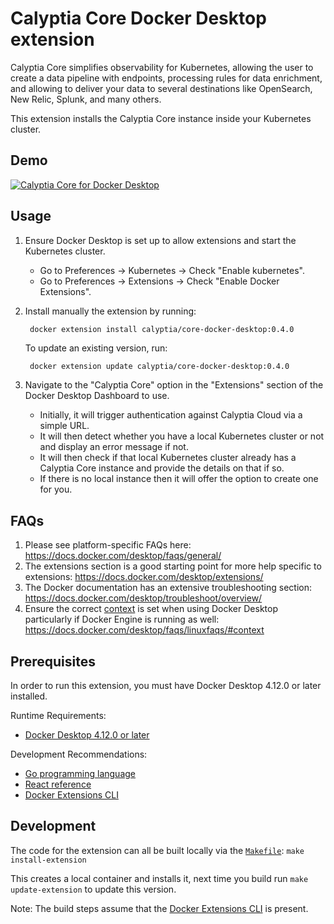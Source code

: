 # Calyptia Core Docker Desktop extension

Calyptia Core simplifies observability for Kubernetes, allowing the user to create a data pipeline with endpoints, processing rules for data enrichment, and allowing to deliver your data to several destinations like OpenSearch, New Relic, Splunk, and many others.

This extension installs the Calyptia Core instance inside your Kubernetes cluster.

## Demo

[![Calyptia Core for Docker Desktop](https://img.youtube.com/vi/weAzQEpybZ4/0.jpg)](https://www.youtube.com/watch?v=weAzQEpybZ4 "Calyptia Core for Docker Desktop")

## Usage

1. Ensure Docker Desktop is set up to allow extensions and start the Kubernetes cluster.
   - Go to Preferences -> Kubernetes -> Check "Enable kubernetes".
   - Go to Preferences -> Extensions -> Check "Enable Docker Extensions".
2. Install manually the extension by running:
   ```bash
    docker extension install calyptia/core-docker-desktop:0.4.0
   ```

   To update an existing version, run:

   ```
    docker extension update calyptia/core-docker-desktop:0.4.0
   ```
3. Navigate to the "Calyptia Core" option in the "Extensions" section of the Docker Desktop Dashboard to use.
   - Initially, it will trigger authentication against Calyptia Cloud via a simple URL.
   - It will then detect whether you have a local Kubernetes cluster or not and display an error message if not.
   - It will then check if that local Kubernetes cluster already has a Calyptia Core instance and provide the details on that if so.
   - If there is no local instance then it will offer the option to create one for you.

## FAQs

1. Please see platform-specific FAQs here: <https://docs.docker.com/desktop/faqs/general/>
2. The extensions section is a good starting point for more help specific to extensions: <https://docs.docker.com/desktop/extensions/>
3. The Docker documentation has an extensive troubleshooting section: <https://docs.docker.com/desktop/troubleshoot/overview/>
4. Ensure the correct [context](https://docs.docker.com/engine/context/working-with-contexts/) is set when using Docker Desktop particularly if Docker Engine is running as well: <https://docs.docker.com/desktop/faqs/linuxfaqs/#context>

## Prerequisites

In order to run this extension, you must have Docker Desktop 4.12.0 or later installed.

Runtime Requirements:

- [Docker Desktop 4.12.0 or later](https://www.docker.com/products/docker-desktop/)

Development Recommendations:

- [Go programming language](https://go.dev/doc/install)
- [React reference](https://reactjs.org)
- [Docker Extensions CLI](https://github.com/docker/extensions-sdk)

## Development

The code for the extension can all be built locally via the [`Makefile`](./Makefile): `make install-extension`

This creates a local container and installs it, next time you build run `make update-extension` to update this version.

Note: The build steps assume that the [Docker Extensions CLI](https://docs.docker.com/desktop/extensions-sdk) is present.
